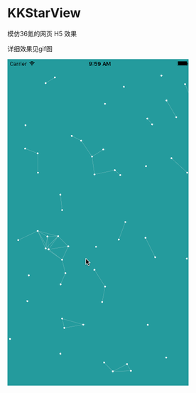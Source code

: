 # KKStarView
模仿36氪的网页 H5 效果

详细效果见gif图

![](https://github.com/kekeYezi/KKStarView/blob/master/star.gif)

